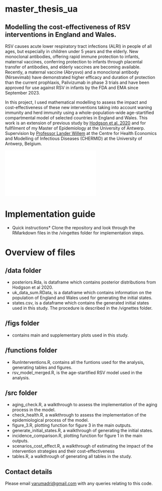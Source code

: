 # master_thesis_ua
## Modelling the cost-effectiveness of RSV interventions in England and Wales. 
RSV causes acute lower respiratory tract infections (ALRI) in people of all ages, but especially in children under 5 years and the elderly. New monoclonal antibodies, offering rapid immune protection to infants, maternal vaccines, conferring protection to infants through placental transfer of antibodies, and elderly vaccines are becoming available. Recently, a maternal vaccine (Abrysvo) and a monoclonal antibody (Nirsevimab) have demonstrated higher efficacy and duration of protection than the current prophlaxis, Palivizumab in phase 3 trials and have been approved for use against RSV in infants by the FDA and EMA since September 2023. 

In this project, I used mathematical modelling to assess the impact and cost-effectiveness of these new interventions taking into account waning immunity and herd immunity using a whole-population-wide age-startified compartmental model of selected countries in England and Wales. This work is an extension of previous study by [Hodgson et al. 2020](https://bmcmedicine.biomedcentral.com/articles/10.1186/s12916-020-01802-8) and for fullfilment of my Master of Epidemiology at the University of Antwerp. Supervision by [Professor Lander Willem](https://www.uantwerpen.be/en/staff/lander-willem/) at the Centre for Health Economics and Modelling of Infectious Diseases (CHERMID) at the University of Antwerp, Belgium. 

![Schema of RSV Model used](figs/RSV_model_schema.pdf)

# Implementation guide 
* Quick instructions*
  Clone the repository and look through the RMarkdown files in the /vingettes folder for implementation steps.

# Overview of files 
## /data folder 
+ posteriors.Rda, is dataframe which contains posterior distributions from Hodgson et al 2020.
+ uk_data_sum.RData, is a dataframe which contains information on the population of England and Wales used for generating the initial states.
+ states.csv, is a dataframe which contains the generated initial states used in this study. The procedure is described in the /vignettes folder.

## /figs folder 
+ contains main and supplementary plots used in this study.

## /functions folder 
+ RunInterventions.R, contains all the funtions used for the analysis, generating tables and figures.
+ rsv_model_merged.R, is the age-startified RSV model used in the analysis.

## /src folder 
+ aging_check.R, a walkthrough to assess the implementation of the aging process in the model.
+ check_health.R, a walkthrough to assess the implementation of the epidemiological process of the model.
+ figure_3.R, plotting function for figure 3 in the main outputs.
+ generate_initial_states.R, a walkthrough of generating the initial states.
+ incidence_comparison.R, plotting function for figure 1 in the main outputs.
+ scenarios_cost_effect.R, a walkthrough of estimating the impact of the intervention strategies and their cost-effectiveness
+ tables.R, a walkthrough of generating all tables in the study.

## Contact details 
Please email [varumadri@gmail.com](varumadri@gmail.com) with any queries relating to this code.
